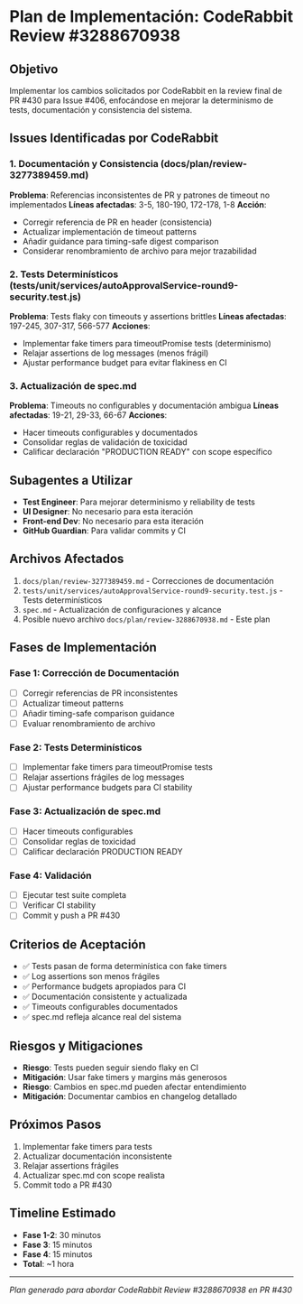 # Plan de Implementación: CodeRabbit Review #3288670938

## Objetivo
Implementar los cambios solicitados por CodeRabbit en la review final de PR #430 para Issue #406, enfocándose en mejorar la determinismo de tests, documentación y consistencia del sistema.

## Issues Identificadas por CodeRabbit

### 1. Documentación y Consistencia (docs/plan/review-3277389459.md)
**Problema**: Referencias inconsistentes de PR y patrones de timeout no implementados
**Líneas afectadas**: 3-5, 180-190, 172-178, 1-8
**Acción**: 
- Corregir referencia de PR en header (consistencia)
- Actualizar implementación de timeout patterns
- Añadir guidance para timing-safe digest comparison
- Considerar renombramiento de archivo para mejor trazabilidad

### 2. Tests Determinísticos (tests/unit/services/autoApprovalService-round9-security.test.js)
**Problema**: Tests flaky con timeouts y assertions brittles
**Líneas afectadas**: 197-245, 307-317, 566-577
**Acciones**:
- Implementar fake timers para timeoutPromise tests (determinismo)
- Relajar assertions de log messages (menos frágil)
- Ajustar performance budget para evitar flakiness en CI

### 3. Actualización de spec.md
**Problema**: Timeouts no configurables y documentación ambigua
**Líneas afectadas**: 19-21, 29-33, 66-67
**Acciones**:
- Hacer timeouts configurables y documentados
- Consolidar reglas de validación de toxicidad
- Calificar declaración "PRODUCTION READY" con scope específico

## Subagentes a Utilizar
- **Test Engineer**: Para mejorar determinismo y reliability de tests
- **UI Designer**: No necesario para esta iteración
- **Front-end Dev**: No necesario para esta iteración  
- **GitHub Guardian**: Para validar commits y CI

## Archivos Afectados
1. `docs/plan/review-3277389459.md` - Correcciones de documentación
2. `tests/unit/services/autoApprovalService-round9-security.test.js` - Tests determinísticos
3. `spec.md` - Actualización de configuraciones y alcance
4. Posible nuevo archivo `docs/plan/review-3288670938.md` - Este plan

## Fases de Implementación

### Fase 1: Corrección de Documentación
- [ ] Corregir referencias de PR inconsistentes
- [ ] Actualizar timeout patterns
- [ ] Añadir timing-safe comparison guidance
- [ ] Evaluar renombramiento de archivo

### Fase 2: Tests Determinísticos
- [ ] Implementar fake timers para timeoutPromise tests
- [ ] Relajar assertions frágiles de log messages
- [ ] Ajustar performance budgets para CI stability

### Fase 3: Actualización de spec.md
- [ ] Hacer timeouts configurables
- [ ] Consolidar reglas de toxicidad
- [ ] Calificar declaración PRODUCTION READY

### Fase 4: Validación
- [ ] Ejecutar test suite completa
- [ ] Verificar CI stability
- [ ] Commit y push a PR #430

## Criterios de Aceptación
- ✅ Tests pasan de forma determinística con fake timers
- ✅ Log assertions son menos frágiles
- ✅ Performance budgets apropiados para CI
- ✅ Documentación consistente y actualizada
- ✅ Timeouts configurables documentados
- ✅ spec.md refleja alcance real del sistema

## Riesgos y Mitigaciones
- **Riesgo**: Tests pueden seguir siendo flaky en CI
- **Mitigación**: Usar fake timers y margins más generosos
- **Riesgo**: Cambios en spec.md pueden afectar entendimiento
- **Mitigación**: Documentar cambios en changelog detallado

## Próximos Pasos
1. Implementar fake timers para tests
2. Actualizar documentación inconsistente  
3. Relajar assertions frágiles
4. Actualizar spec.md con scope realista
5. Commit todo a PR #430

## Timeline Estimado
- **Fase 1-2**: 30 minutos
- **Fase 3**: 15 minutos  
- **Fase 4**: 15 minutos
- **Total**: ~1 hora

---
*Plan generado para abordar CodeRabbit Review #3288670938 en PR #430*